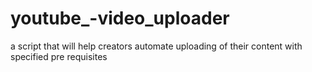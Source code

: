 # youtube_-video_uploader
a script that will help creators automate uploading of their content with specified pre requisites
